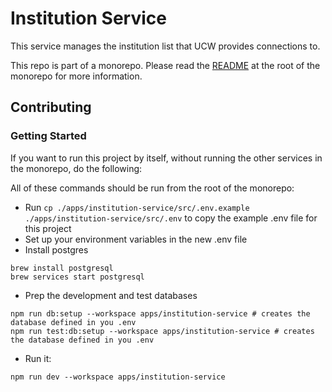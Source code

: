 # Institution Service

This service manages the institution list that UCW provides connections to.

This repo is part of a monorepo. Please read the [README](../../README.md) at the root of the monorepo for more
information.

## Contributing

### Getting Started

If you want to run this project by itself, without running the other services in the monorepo, do the following:

All of these commands should be run from the root of the monorepo:

- Run `cp ./apps/institution-service/src/.env.example ./apps/institution-service/src/.env` to copy the example .env file for this project
- Set up your environment variables in the new .env file
- Install postgres

```shell
brew install postgresql
brew services start postgresql
```

- Prep the development and test databases

```shell
npm run db:setup --workspace apps/institution-service # creates the database defined in you .env
npm run test:db:setup --workspace apps/institution-service # creates the database defined in you .env
```

- Run it:

```shell
npm run dev --workspace apps/institution-service
```
